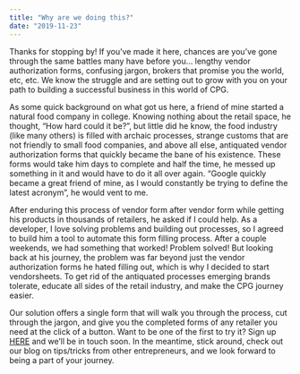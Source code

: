 ```yaml
---
title: "Why are we doing this?"
date: "2019-11-23"
---
```

Thanks for stopping by! If you’ve made it here, chances are you’ve gone through the same battles many have before you… lengthy vendor authorization forms, confusing jargon, brokers that promise you the world, etc, etc. We know the struggle and are setting out to grow with you on your path to building a successful business in this world of CPG.

As some quick background on what got us here, a friend of mine started a natural food company in college. Knowing nothing about the retail space, he thought, “How hard could it be?”, but little did he know, the food industry (like many others) is filled with archaic processes, strange customs that are not friendly to small food companies, and above all else, antiquated vendor authorization forms that quickly became the bane of his existence. These forms would take him days to complete and half the time, he messed up something in it and would have to do it all over again. “Google quickly became a great friend of mine, as I would constantly be trying to define the latest acronym”, he would vent to me. 

After enduring this process of vendor form after vendor form while getting his products in thousands of retailers, he asked if I could help. As a developer, I love solving problems and building out processes, so I agreed to build him a tool to automate this form filling process. After a couple weekends, we had something that worked! Problem solved! But looking back at his journey, the problem was far beyond just the vendor authorization forms he hated filling out, which is why I decided to start vendorsheets. To get rid of the antiquated processes emerging brands tolerate, educate all sides of the retail industry, and make the CPG journey easier. 

Our solution offers a single form that will walk you through the process, cut through the jargon, and give you the completed forms of any retailer you need at the click of a button. Want to be one of the first to try it? Sign up [HERE](https://www.vendorsheets.com) and we’ll be in touch soon. In the meantime, stick around, check out our blog on tips/tricks from other entrepreneurs, and we look forward to being a part of your journey.
